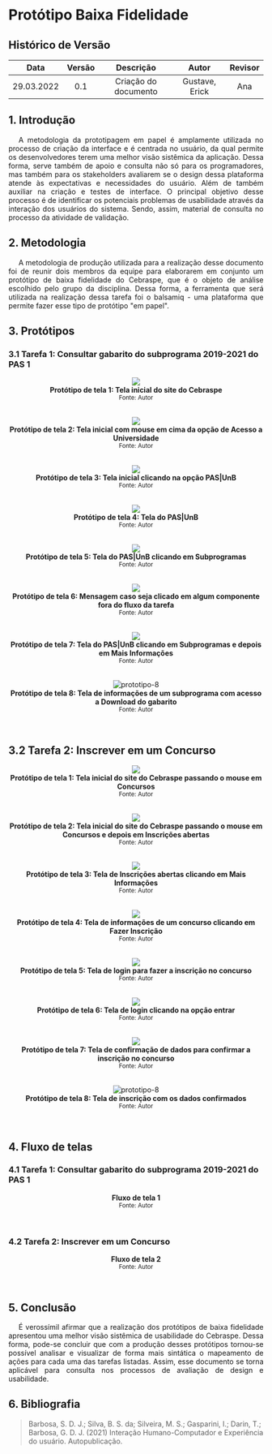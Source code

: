 # Protótipo Baixa Fidelidade

## Histórico de Versão

|    Data    | Versão |      Descrição       |     Autor      | Revisor |
| :--------: | :----: | :------------------: | :------------: | :-----: |
| 29.03.2022 |  0.1   | Criação do documento | Gustave, Erick |   Ana   |

## 1. Introdução

<p style="text-indent: 20px; text-align: justify">
A metodologia da prototipagem em papel é amplamente utilizada no processo de criação da interface e é centrada no usuário, da qual permite os desenvolvedores terem uma melhor visão sistêmica da aplicação. Dessa forma, serve também de apoio e consulta não só para os programadores, mas também para os stakeholders avaliarem se o design dessa plataforma atende às expectativas e necessidades do usuário. Além de também auxiliar na criação e testes de interface. O principal objetivo desse processo é de identificar os potenciais problemas de usabilidade através da interação dos usuários do sistema. Sendo, assim, material de consulta no processo da atividade de validação.
</p>
 
## 2. Metodologia
<p style="text-indent: 20px; text-align: justify">
A metodologia de produção utilizada para a realização desse documento foi de reunir dois membros da equipe para elaborarem em conjunto um protótipo de baixa fidelidade do Cebraspe, que é o objeto de análise escolhido pelo grupo da disciplina. Dessa forma, a ferramenta que será utilizada na realização dessa tarefa foi o balsamiq - uma plataforma que permite fazer esse tipo de protótipo "em papel".
</p>

## 3. Protótipos

### 3.1 Tarefa 1: Consultar gabarito do subprograma 2019-2021 do PAS 1

<center>
<img src="https://i.ibb.co/XWsdzPy/prototipo-1.png">
  <figcaption align='center'>
    <b>Protótipo de tela 1: Tela inicial do site do Cebraspe</b>
    </br>
    <small>Fonte: Autor</small>
  </figcaption>
</p></center></br>

<center>
<img src="https://i.ibb.co/RQtMKX3/prototipo-2.png">
  <figcaption align='center'>
    <b>Protótipo de tela 2: Tela inicial com mouse em cima da opção de Acesso a Universidade</b>
    </br>
    <small>Fonte: Autor</small>
  </figcaption>
</p></center></br>

<center>
<img src="https://i.ibb.co/wz7tZYy/prototipo-3.png">
  <figcaption align='center'>
    <b>Protótipo de tela 3: Tela inicial clicando na opção PAS|UnB</b>
    </br>
    <small>Fonte: Autor</small>
  </figcaption>
</p></center></br>

<center>
<img src="https://i.ibb.co/2yGBdzc/prototipo-4.png">
  <figcaption align='center'>
    <b>Protótipo de tela 4: Tela do PAS|UnB</b>
    </br>
    <small>Fonte: Autor</small>
  </figcaption>
</p></center></br>

<center>
<img src="https://i.ibb.co/wQZyj4s/prototipo-5.png">
  <figcaption align='center'>
    <b>Protótipo de tela 5: Tela do PAS|UnB clicando em Subprogramas</b>
    </br>
    <small>Fonte: Autor</small>
  </figcaption>
</p></center></br>

<center>
<img src="https://i.ibb.co/8Pd7cp9/prototipo-6.png">
  <figcaption align='center'>
    <b>Protótipo de tela 6: Mensagem caso seja clicado em algum componente fora do fluxo da tarefa</b>
    </br>
    <small>Fonte: Autor</small>
  </figcaption>
</p></center></br>

<center>
<img src="https://i.ibb.co/4f12Xpv/prototipo-7.png">
  <figcaption align='center'>
    <b>Protótipo de tela 7: Tela do PAS|UnB clicando em Subprogramas e depois em Mais Informações</b>
    </br>
    <small>Fonte: Autor</small>
  </figcaption>
</p></center></br>

<center>
<img src="https://i.ibb.co/47KCnWK/prototipo-8.png" alt="prototipo-8">
  <figcaption align='center'>
    <b>Protótipo de tela 8: Tela de informações de um subprograma com acesso a Download do gabarito </b>
    </br>
    <small>Fonte: Autor</small>
  </figcaption>
</p></center></br>

## 3.2 Tarefa 2: Inscrever em um Concurso

<center>
<img src="https://i.ibb.co/g9XCWq8/t2-prototipo-1.png">
  <figcaption align='center'>
    <b>Protótipo de tela 1: Tela inicial do site do Cebraspe passando o mouse em Concursos</b>
    </br>
    <small>Fonte: Autor</small>
  </figcaption>
</p></center></br>

<center>
<img src="https://i.ibb.co/8j4Zvfq/t2-prototipo-2.png">
  <figcaption align='center'>
    <b>Protótipo de tela 2: Tela inicial do site do Cebraspe passando o mouse em Concursos e depois em Inscrições abertas</b>
    </br>
    <small>Fonte: Autor</small>
  </figcaption>
</p></center></br>

<center>
<img src="https://i.ibb.co/4N7RqbB/t2-prototipo-3.png">
  <figcaption align='center'>
    <b>Protótipo de tela 3: Tela de Inscrições abertas clicando em Mais Informações</b>
    </br>
    <small>Fonte: Autor</small>
  </figcaption>
</p></center></br>

<center>
<img src="https://i.ibb.co/TqHjVS7/t2-prototipo-4.png">
  <figcaption align='center'>
    <b>Protótipo de tela 4: Tela de informações de um concurso clicando em Fazer Inscrição</b>
    </br>
    <small>Fonte: Autor</small>
  </figcaption>
</p></center></br>

<center>
<img src="https://i.ibb.co/WsCFPFV/t2-prototipo-5.png">
  <figcaption align='center'>
    <b>Protótipo de tela 5: Tela de login para fazer a inscrição no concurso</b>
    </br>
    <small>Fonte: Autor</small>
  </figcaption>
</p></center></br>

<center>
<img src="https://i.ibb.co/10gmPjD/t2-prototipo-6.png">
  <figcaption align='center'>
    <b>Protótipo de tela 6: Tela de login clicando na opção entrar</b>
    </br>
    <small>Fonte: Autor</small>
  </figcaption>
</p></center></br>

<center>
<img src="https://i.ibb.co/f22GxSd/t2-prototipo-7.png">
  <figcaption align='center'>
    <b>Protótipo de tela 7: Tela de confirmação de dados para confirmar a inscrição no concurso</b>
    </br>
    <small>Fonte: Autor</small>
  </figcaption>
</p></center></br>

<center>
<img src="https://i.ibb.co/dQ7nQpx/t2-prototipo-8.png" alt="prototipo-8">
  <figcaption align='center'>
    <b>Protótipo de tela 8: Tela de inscrição com os dados confirmados </b>
    </br>
    <small>Fonte: Autor</small>
  </figcaption>
</p></center></br>

## 4. Fluxo de telas

### 4.1 Tarefa 1: Consultar gabarito do subprograma 2019-2021 do PAS 1

<center>
<img src="">
  <figcaption align='center'>
    <b>Fluxo de tela 1</b>
    </br>
    <small>Fonte: Autor</small>
  </figcaption>
</p></center></br>

### 4.2 Tarefa 2: Inscrever em um Concurso

<center>
<img src="">
  <figcaption align='center'>
    <b>Fluxo de tela 2</b>
    </br>
    <small>Fonte: Autor</small>
  </figcaption>
</p></center></br>

## 5. Conclusão

<p style="text-indent: 20px; text-align: justify">
É verossímil afirmar que a realização dos protótipos de baixa fidelidade apresentou uma melhor visão sistêmica de usabilidade do Cebraspe. Dessa forma, pode-se concluir que com a produção desses protótipos tornou-se possível analisar e visualizar de forma mais sintática o mapeamento de ações para cada uma das tarefas listadas. Assim, esse documento se torna aplicável para consulta nos processos de avaliação de design e usabilidade.
</p>

## 6. Bibliografia

> Barbosa, S. D. J.; Silva, B. S. da; Silveira, M. S.; Gasparini, I.; Darin, T.; Barbosa, G. D. J. (2021) Interação Humano-Computador e Experiência do usuário. Autopublicação.
